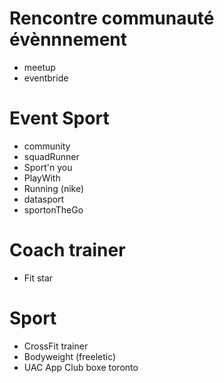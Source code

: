 
# Rencontre communauté évènnnement
- meetup
- eventbride

# Event Sport
- community
- squadRunner
- Sport'n you
- PlayWith
- Running (nike)
- datasport
- sportonTheGo

# Coach trainer
- Fit star

# Sport
- CrossFit trainer
- Bodyweight (freeletic)
- UAC App Club boxe toronto
